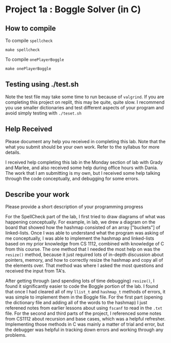 # Project 1a : Boggle Solver (in C)

## How to compile

To compile `spellcheck`

```
make spellcheck
```

To compile `onePlayerBoggle`

```
make onePlayerBoggle
```

## Testing using ./test.sh

Note the test file may take some time to run because of `valgrind`. If you are completing this project on replit, this may be quite, quite slow. I recommend you use smaller dictionaries and test different aspects of your program and avoid simply testing with `./teset.sh`

## Help Received

Please document any help you received in completing this lab. Note that the what you submit should be your own work. Refer to the syllabus for more details.

I received help completing this lab in the Monday section of lab with Grady and Marlee, and also received some help during office hours with Dania.
The work that I am submitting is my own, but I received some help talking through the code conceptually, and debugging for some errors.

## Describe your work

Please provide a short description of your programming progress

For the SpellCheck part of the lab, I first tried to draw diagrams of what was happening conceptually. For example, in lab, we drew a diagram on the board that showed how the hashmap consisted of an array ["buckets"] of linked-lists. Once I was able to understand what the program was asking of me conceptually, I was able to implement the hashmap and linked-lists based on my prior knowledge from CS 1112, combined with knowledge of C from this course. The one method that I needed the most help on was the `resize()` method, because it just required lots of in-depth discussion about pointers, memory, and how to correctly resize the hashmap and copy all of the elements over. That method was where I asked the most questions and received the input from TA's.

After getting through (and spending lots of time debugging) `resize()`, I found it significantly easier to code the Boggle portion of the lab. I found that once I had cleared all of my `llist_t` and `hashmap_t` methods of errors, it was simple to implement them in the Boggle file. For the first part (opening the dictionary file and adding all of the words to the hashmap) I just referened notes from earlier lessons about using `fscanf` to read in the `.txt` file. For the second and third parts of the project, I referenced some notes from CS1112 about recursion and base cases, which was a helpful refresher. Implementing those methods in C was mainly a matter of trial and error, but the debugger was helpful in tracking down errors and working through any problems.
